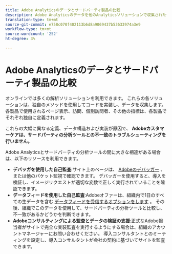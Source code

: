 ```yaml
---
title: Adobe Analyticsのデータとサードパーティ製品の比較
description: Adobe Analyticsのデータを他のAnalyticsソリューションで収集されたデータと直接比較する場合のオプションを理解します。
translation-type: tm+mt
source-git-commit: e758c070f402113b6d8a9069437b53633974a3e9
workflow-type: tm+mt
source-wordcount: '252'
ht-degree: 3%

---
```



# Adobe Analyticsのデータとサードパーティ製品の比較

オンラインでは多くの解析ソリューションを利用できます。 これらの各ソリューションは、独自のメソッドを使用してコードを実装し、データを収集します。 各製品で使用されるページ表示、訪問、個別訪問者、その他の指標は、各製品でそれぞれ独自に定義されます。

これらの大幅に異なる定義、データ構造および実装が原因で、 **Adobeカスタマーケアは、サードパーティの分析ツールとの不一致のトラブルシューティングを行いません。**

Adobe Analyticsとサードパーティの分析ツールの間に大きな相違がある場合は、以下のリソースを利用できます。

* **デバッガを使用した自己監査**:サイト上のページは、 [Adobeのデバッガー](https://docs.adobe.com/content/help/ja-JP/debugger/using/experience-cloud-debugger.html) 、または他のパケット監視で確認できます。 デバッガーを使用すると、導入を検証し、イメージリクエストが適切な変数で正しく実行されていることを確認できます。
* **データフィードを使用した自己監査**:Adobeオファーは、組織内で1日のすべての生データを含む [データフィードを受信するオプションをします](/help/export/analytics-data-feed/data-feed-overview.md) 。 その後、組織でこのデータを使用して、サードパーティの分析ツールと比較し、不一致があるかどうかを判断できます。
* **Adobeコンサルティングによる監査とデータの検証の支援**:正式なAdobe担当者がサイトで完全な実装監査を実行するようにする場合は、組織のアカウントマネージャーにお問い合わせください。 導入コンサルタントとのミーティングを設定し、導入コンサルタントが会社の契約に基づいてサイトを監査できます。
